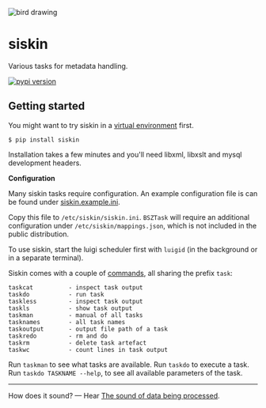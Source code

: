 ![bird drawing](http://i.imgur.com/PNq6dWf.gif)

siskin
======

Various tasks for metadata handling.

[![pypi version](http://img.shields.io/pypi/v/siskin.svg?style=flat)](https://pypi.python.org/pypi/siskin)


Getting started
---------------

You might want to try siskin in a [virtual environment](http://docs.python-guide.org/en/latest/dev/virtualenvs/) first.

    $ pip install siskin

Installation takes a few minutes and you'll need libxml, libxslt and mysql
development headers.

**Configuration**

Many siskin tasks require configuration. An example configuration file
is can be found under [siskin.example.ini](https://github.com/miku/siskin/blob/master/siskin.example.ini).

Copy this file to `/etc/siskin/siskin.ini`. `BSZTask` will require an additional
configuration under `/etc/siskin/mappings.json`, which is not included in the
public distribution.

To use siskin, start the luigi scheduler first with `luigid` (in the background or in a separate terminal).

Siskin comes with a couple of [commands](https://github.com/miku/siskin/tree/master/bin), all sharing the prefix `task`:

    taskcat          - inspect task output
    taskdo           - run task
    taskless         - inspect task output
    taskls           - show task output
    taskman          - manual of all tasks
    tasknames        - all task names
    taskoutput       - output file path of a task
    taskredo         - rm and do
    taskrm           - delete task artefact
    taskwc           - count lines in task output

Run `taskman` to see what tasks are available. Run `taskdo` to execute a task.
Run `taskdo TASKNAME --help`, to see all available parameters of the task.


----

How does it sound? &mdash; Hear [The sound of data being processed](http://vimeo.com/99084953).
